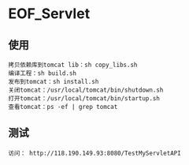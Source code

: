 # EOF_Servlet
## 使用
	拷贝依赖库到tomcat lib：sh copy_libs.sh
	编译工程：sh build.sh
	发布到tomcat：sh install.sh
	关闭tomcat：/usr/local/tomcat/bin/shutdown.sh
	打开tomcat：/usr/local/tomcat/bin/startup.sh
	查看tomcat：ps -ef | grep tomcat

## 测试
    访问： http://118.190.149.93:8080/TestMyServletAPI

